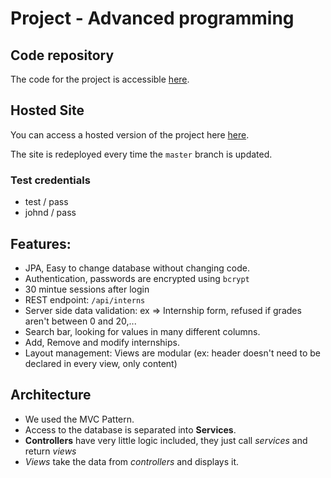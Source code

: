 # Project - Advanced programming

## Code repository

The code for the project is accessible [here](https://github.com/chloestephan/ST2APR_2023_Employees_JDBC_TODO).

## Hosted Site

You can access a hosted version of the project here [here](https://gift-advanced-programming-production.up.railway.app).

The site is redeployed every time the ```master``` branch is updated.


### Test credentials

- test / pass
- johnd / pass

## Features:

- JPA, Easy to change database without changing code.
- Authentication, passwords are encrypted using ```bcrypt```
- 30 mintue sessions after login
- REST endpoint: ```/api/interns```
- Server side data validation: ex => Internship form, refused if grades aren't between 0 and 20,...
- Search bar, looking for values in many different columns.
- Add, Remove and modify internships.
- Layout management: Views are modular (ex: header doesn't need to be declared in every view, only content)


## Architecture

- We used the MVC Pattern.
- Access to the database is separated into **Services**.
- **Controllers** have very little logic included, they just call *services* and return *views*
- *Views* take the data from *controllers* and displays it.